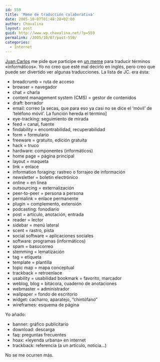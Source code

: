 ```yaml
---
id: 559
title: 'Meme de traducción colaborativa'
date: 2005-10-07T01:48:28+02:00
author: Chavalina
layout: post
guid: http://www.wp.chavalina.net/?p=559
permalink: /2005/10/07/post-559/
categories:
  - Internet
---
```

<a href="http://www.usalo.blogspot.com" target="_blank">Juan Carlos</a> me pide que participe en <a href="http://usalo.blogspot.com/2005/10/meme-de-traduccin-colaborativa.html" target="_blank">un meme</a> para traducir términos «informáticos». Yo no creo que esté mal decirlo en inglés, pero creo que puede ser divertido ver algunas traducciones. La lista de JC. era ésta:

  * breadcrumb = ruta de acceso
  * browser = navegador
  * chat = charla
  * content management system (CMS) = gestor de contenidos
  * draft: borrador
  * email: correo [a secas, que para eso ya casi no se dice el &#8216;móvil&#8217; de &#8216;teléfono móvil&#8217;. La función hereda el término]
  * eye-tracking: seguimiento de mirada
  * feed = canal, fuente
  * findability = encontrabilidad, recuperabilidad
  * form = formulario
  * freeware = gratuito, edición gratuita
  * hack = truco
  * hardware: componentes (informáticos)
  * home page = página principal
  * layout = maqueta
  * link = enlace
  * information foraging: rastreo o forrajeo de información
  * newsletter = boletín electrónico
  * online = en línea
  * outsourcing = externalización
  * peer-to-peer = persona a persona
  * permalink = enlace permanente
  * plugin = complemento, extensión
  * podcasting: fonodiario
  * post = artículo, anotación, entrada
  * reader = lector
  * sidebar = menú lateral
  * scent = rastro, pista
  * social software = aplicaciones sociales
  * software: programas (informáticos)
  * spam = basucorreo
  * stemming = lematización
  * tag = etiqueta
  * template = plantilla
  * topic map = mapa conceptual
  * trackback = retroenlace
  * usability = usabilidad bookmark = favorito, marcador
  * weblog, blog = bitácora, cuaderno de anotaciones
  * webmaster = administrador
  * wallpaper = fondo de escritorio
  * widget: cacharro, aparatejo, “chintófano”
  * wireframes: esquema de página

Yo a&ntilde;ado:

  * banner: gráfico publicitario
  * download: descarga
  * faq: preguntas frecuentes
  * hoax: «leyenda urbana» en internet
  * trackback: referencia (a un artículo, noticia…)

No se me ocurren más.